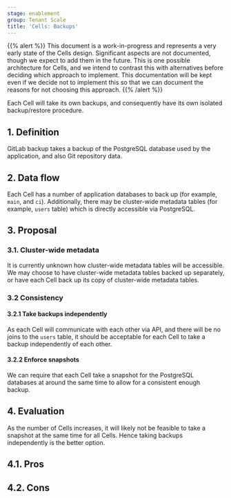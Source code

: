 ```yaml
---
stage: enablement
group: Tenant Scale
title: 'Cells: Backups'
---
```


<!-- vale gitlab.FutureTense = NO -->

{{% alert %}}
This document is a work-in-progress and represents a very early state of the
Cells design. Significant aspects are not documented, though we expect to add
them in the future. This is one possible architecture for Cells, and we intend to
contrast this with alternatives before deciding which approach to implement.
This documentation will be kept even if we decide not to implement this so that
we can document the reasons for not choosing this approach.
{{% /alert %}}

Each Cell will take its own backups, and consequently have its own isolated backup/restore procedure.

## 1. Definition

GitLab backup takes a backup of the PostgreSQL database used by the application, and also Git repository data.

## 2. Data flow

Each Cell has a number of application databases to back up (for example, `main`, and `ci`).
Additionally, there may be cluster-wide metadata tables (for example, `users` table) which is directly accessible via PostgreSQL.

## 3. Proposal

### 3.1. Cluster-wide metadata

It is currently unknown how cluster-wide metadata tables will be accessible.
We may choose to have cluster-wide metadata tables backed up separately, or have each Cell back up its copy of cluster-wide metadata tables.

### 3.2 Consistency

#### 3.2.1 Take backups independently

As each Cell will communicate with each other via API, and there will be no joins to the `users` table, it should be acceptable for each Cell to take a backup independently of each other.

#### 3.2.2 Enforce snapshots

We can require that each Cell take a snapshot for the PostgreSQL databases at around the same time to allow for a consistent enough backup.

## 4. Evaluation

As the number of Cells increases, it will likely not be feasible to take a snapshot at the same time for all Cells.
Hence taking backups independently is the better option.

## 4.1. Pros

## 4.2. Cons

